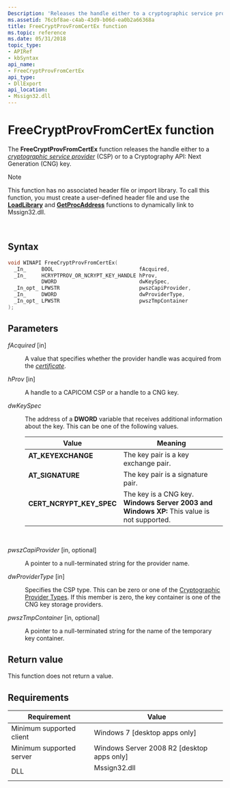 ```yaml
---
Description: 'Releases the handle either to a cryptographic service provider (CSP) or to a Cryptography API: Next Generation (CNG) key.'
ms.assetid: 76cbf8ae-c4ab-43d9-b06d-ea0b2a66368a
title: FreeCryptProvFromCertEx function
ms.topic: reference
ms.date: 05/31/2018
topic_type: 
- APIRef
- kbSyntax
api_name: 
- FreeCryptProvFromCertEx
api_type: 
- DllExport
api_location: 
- Mssign32.dll
---
```


# FreeCryptProvFromCertEx function

The **FreeCryptProvFromCertEx** function releases the handle either to a [*cryptographic service provider*](../secgloss/c-gly.md) (CSP) or to a Cryptography API: Next Generation (CNG) key.

> [!Note]  
> This function has no associated header file or import library. To call this function, you must create a user-defined header file and use the [**LoadLibrary**](/windows/win32/api/libloaderapi/nf-libloaderapi-loadlibrarya) and [**GetProcAddress**](/windows/win32/api/libloaderapi/nf-libloaderapi-getprocaddress) functions to dynamically link to Mssign32.dll.

 

## Syntax


```C++
void WINAPI FreeCryptProvFromCertEx(
  _In_     BOOL                            fAcquired,
  _In_     HCRYPTPROV_OR_NCRYPT_KEY_HANDLE hProv,
           DWORD                           dwKeySpec,
  _In_opt_ LPWSTR                          pwszCapiProvider,
  _In_     DWORD                           dwProviderType,
  _In_opt_ LPWSTR                          pwszTmpContainer
);
```



## Parameters

<dl> <dt>

*fAcquired* \[in\]
</dt> <dd>

A value that specifies whether the provider handle was acquired from the [*certificate*](../secgloss/c-gly.md).

</dd> <dt>

*hProv* \[in\]
</dt> <dd>

A handle to a CAPICOM CSP or a handle to a CNG key.

</dd> <dt>

*dwKeySpec* 
</dt> <dd>

The address of a **DWORD** variable that receives additional information about the key. This can be one of the following values.



| Value                                                                                                                                                                                | Meaning                                                                                                          |
|--------------------------------------------------------------------------------------------------------------------------------------------------------------------------------------|------------------------------------------------------------------------------------------------------------------|
| <span id="AT_KEYEXCHANGE"></span><span id="at_keyexchange"></span><dl> <dt>**AT\_KEYEXCHANGE**</dt> </dl>                     | The key pair is a key exchange pair.<br/>                                                                  |
| <span id="AT_SIGNATURE"></span><span id="at_signature"></span><dl> <dt>**AT\_SIGNATURE**</dt> </dl>                           | The key pair is a signature pair.<br/>                                                                     |
| <span id="CERT_NCRYPT_KEY_SPEC"></span><span id="cert_ncrypt_key_spec"></span><dl> <dt>**CERT\_NCRYPT\_KEY\_SPEC**</dt> </dl> | The key is a CNG key.<br/> **Windows Server 2003 and Windows XP:** This value is not supported.<br/> |



 

</dd> <dt>

*pwszCapiProvider* \[in, optional\]
</dt> <dd>

A pointer to a null-terminated string for the provider name.

</dd> <dt>

*dwProviderType* \[in\]
</dt> <dd>

Specifies the CSP type. This can be zero or one of the [Cryptographic Provider Types](cryptographic-provider-types.md). If this member is zero, the key container is one of the CNG key storage providers.

</dd> <dt>

*pwszTmpContainer* \[in, optional\]
</dt> <dd>

A pointer to a null-terminated string for the name of the temporary key container.

</dd> </dl>

## Return value

This function does not return a value.

## Requirements



| Requirement | Value |
|-------------------------------------|-----------------------------------------------------------------------------------------|
| Minimum supported client<br/> | Windows 7 \[desktop apps only\]<br/>                                              |
| Minimum supported server<br/> | Windows Server 2008 R2 \[desktop apps only\]<br/>                                 |
| DLL<br/>                      | <dl> <dt>Mssign32.dll</dt> </dl> |



 

 
